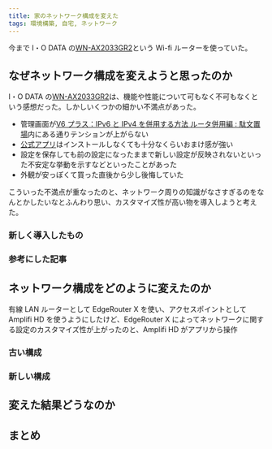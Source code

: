 ```yaml
---
title: 家のネットワーク構成を変えた
tags: 環境構築, 自宅, ネットワーク
---
```


今まで I・O DATA の[WN-AX2033GR2](https://www.iodata.jp/product/network/wnlan/wn-ax2033gr2/index.htm)という Wi-fi ルーターを使っていた。

## なぜネットワーク構成を変えようと思ったのか

I・O DATA の[WN-AX2033GR2](https://www.iodata.jp/product/network/wnlan/wn-ax2033gr2/index.htm)は、機能や性能について可もなく不可もなくという感想だった。しかしいくつかの細かい不満点があった。

- 管理画面が[V6 プラス：IPv6 と IPv4 を併用する方法 ルータ併用編 : 駄文置場](http://qeynos2525.blog.jp/archives/1076865148.html)内にある通りテンションが上がらない
- [公式アプリ](https://apps.apple.com/jp/app/magical-finder/id486231519)はインストールしなくても十分なくらいおまけ感が強い
- 設定を保存しても前の設定になったままで新しい設定が反映されないといった不安定な挙動を示すなどといったことがあった
- 外観が安っぽくて買った直後から少し後悔していた

こういった不満点が重なったのと、ネットワーク周りの知識がなさすぎるのをなんとかしたいなとふんわり思い、カスタマイズ性が高い物を導入しようと考えた。

### 新しく導入したもの

### 参考にした記事

## ネットワーク構成をどのように変えたのか

有線 LAN ルーターとして EdgeRouter X を使い、アクセスポイントとして Amplifi HD を使うようにしたけど、EdgeRouter X によってネットワークに関する設定のカスタマイズ性が上がったのと、Amplifi HD がアプリから操作

### 古い構成

### 新しい構成

## 変えた結果どうなのか

## まとめ
